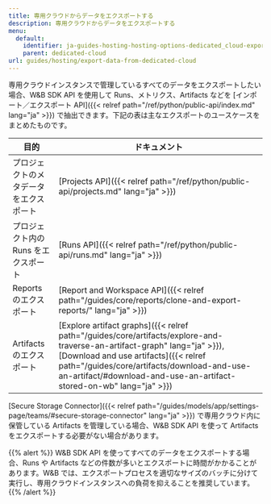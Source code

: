```yaml
---
title: 専用クラウドからデータをエクスポートする
description: 専用クラウドからデータをエクスポートする
menu:
  default:
    identifier: ja-guides-hosting-hosting-options-dedicated_cloud-export-data-from-dedicated-cloud
    parent: dedicated-cloud
url: guides/hosting/export-data-from-dedicated-cloud
---
```


専用クラウドインスタンスで管理しているすべてのデータをエクスポートしたい場合、W&B SDK API を使用して Runs、メトリクス、Artifacts などを [インポート／エクスポート API]({{< relref path="/ref/python/public-api/index.md" lang="ja" >}}) で抽出できます。下記の表は主なエクスポートのユースケースをまとめたものです。

| 目的 | ドキュメント |
|---------|---------------|
| プロジェクトのメタデータをエクスポート | [Projects API]({{< relref path="/ref/python/public-api/projects.md" lang="ja" >}}) |
| プロジェクト内の Runs をエクスポート | [Runs API]({{< relref path="/ref/python/public-api/runs.md" lang="ja" >}}) |
| Reports のエクスポート | [Report and Workspace API]({{< relref path="/guides/core/reports/clone-and-export-reports/" lang="ja" >}}) |
| Artifacts のエクスポート | [Explore artifact graphs]({{< relref path="/guides/core/artifacts/explore-and-traverse-an-artifact-graph" lang="ja" >}}), [Download and use artifacts]({{< relref path="/guides/core/artifacts/download-and-use-an-artifact/#download-and-use-an-artifact-stored-on-wb" lang="ja" >}}) |

[Secure Storage Connector]({{< relref path="/guides/models/app/settings-page/teams/#secure-storage-connector" lang="ja" >}}) で専用クラウド内に保管している Artifacts を管理している場合、W&B SDK API を使って Artifacts をエクスポートする必要がない場合があります。

{{% alert %}}
W&B SDK API を使ってすべてのデータをエクスポートする場合、Runs や Artifacts などの件数が多いとエクスポートに時間がかかることがあります。W&B では、エクスポートプロセスを適切なサイズのバッチに分けて実行し、専用クラウドインスタンスへの負荷を抑えることを推奨しています。
{{% /alert %}}